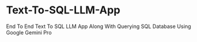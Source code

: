# Text-To-SQL-LLM-App
End To End Text To SQL LLM App Along With Querying SQL Database Using Google Gemini Pro
